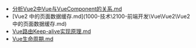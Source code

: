- [分析Vue2中Vue与VueComponent的关系.md](1000-技术\2100-前端开发\Vue\Vue2\分析Vue2中Vue与VueComponent的关系.md)- [Vue2 中的页面数据缓存.md](1000-技术\2100-前端开发\Vue\Vue2\Vue2 中的页面数据缓存.md)- [Vue路由Keep-alive实现原理.md](1000-技术\2100-前端开发\Vue\Vue2\Vue路由Keep-alive实现原理.md)- [Vue生命周期.md](1000-技术\2100-前端开发\Vue\Vue2\Vue生命周期.md)